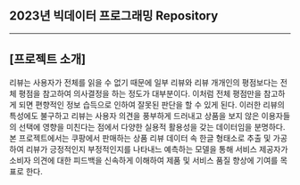 ## 2023년 빅데이터 프로그래밍 Repository
---
## [프로젝트 소개]
리뷰는 사용자가 전체를 읽을 수 없기 때문에 일부 리뷰와 리뷰 개개인의 평점보다는 전체 평점을 참고하여 의사결정을 하는 정도가 대부분이다.
이처럼 전체 평점만을 참고하게 되면 편향적인 정보 습득으로 인하여 잘못된 판단을 할 수 있게 된다. 이러한 리뷰의 특성에도 불구하고 
리뷰는 사용자 의견을 풍부하게 드러내고 상품을 보지 않은 이용자들의 선택에 영향을 미친다는 점에서 다양한 실용적 활용성을 갖는 데이터임을 분명하다. 
본 프로젝트에서는 쿠팡에서 판매하는 상품 리뷰 데이터 속 한글 형태소로 추출 및 가공하여 리뷰가 긍정적인지 부정적인지를 나타내느 예측하는 모델을 통해 
서비스 제공자가 소비자 의견에 대한 피드백을 신속하게 이해하여 제품 및 서비스 품질 향상에 기여를 목표로 한다.

